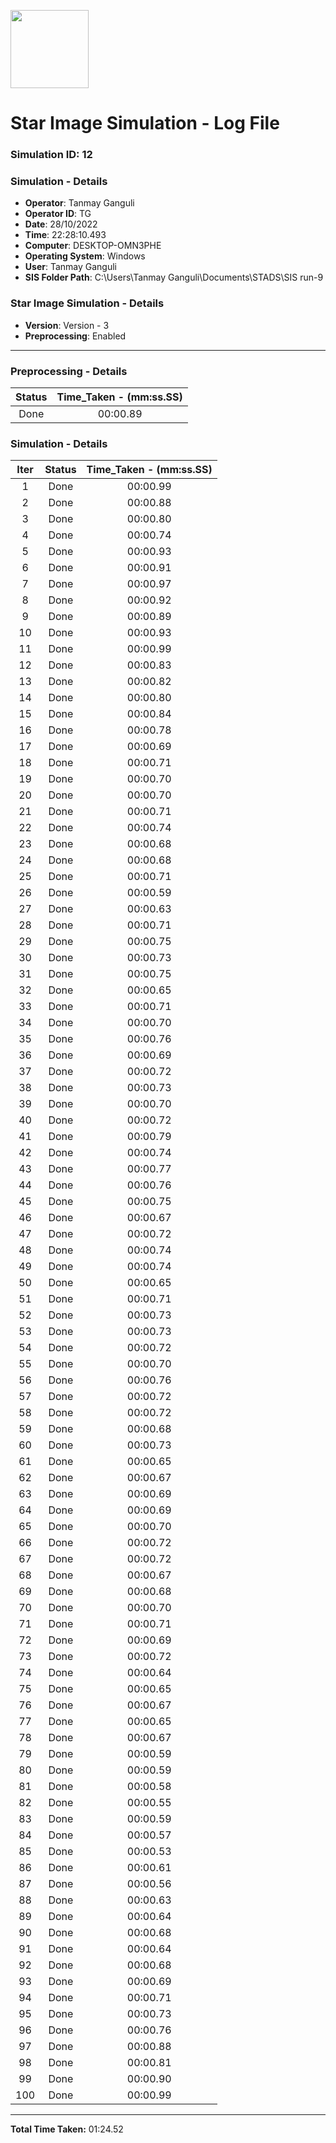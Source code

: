 [<img src="https://www.aero.iitb.ac.in/satlab/images/IITBSSP2019.png" width="125"/>](image.png)

# Star Image Simulation - Log File

### Simulation ID: 12

### Simulation - Details
* **Operator**: Tanmay Ganguli
* **Operator ID**: TG
* **Date**: 28/10/2022
* **Time**: 22:28:10.493
* **Computer**: DESKTOP-OMN3PHE
* **Operating System**: Windows
* **User**: Tanmay Ganguli
* **SIS Folder Path**: C:\Users\Tanmay Ganguli\Documents\STADS\SIS run-9

### Star Image Simulation - Details
* **Version**: Version - 3
* **Preprocessing**: Enabled

---

### Preprocessing - Details

|Status|Time_Taken - (mm:ss.SS)
|:---:|:---:|
|Done|00:00.89|

### Simulation - Details

|Iter|Status|Time_Taken - (mm:ss.SS)|
|:---:|:---:|:---:|
|1|Done|00:00.99|
|2|Done|00:00.88|
|3|Done|00:00.80|
|4|Done|00:00.74|
|5|Done|00:00.93|
|6|Done|00:00.91|
|7|Done|00:00.97|
|8|Done|00:00.92|
|9|Done|00:00.89|
|10|Done|00:00.93|
|11|Done|00:00.99|
|12|Done|00:00.83|
|13|Done|00:00.82|
|14|Done|00:00.80|
|15|Done|00:00.84|
|16|Done|00:00.78|
|17|Done|00:00.69|
|18|Done|00:00.71|
|19|Done|00:00.70|
|20|Done|00:00.70|
|21|Done|00:00.71|
|22|Done|00:00.74|
|23|Done|00:00.68|
|24|Done|00:00.68|
|25|Done|00:00.71|
|26|Done|00:00.59|
|27|Done|00:00.63|
|28|Done|00:00.71|
|29|Done|00:00.75|
|30|Done|00:00.73|
|31|Done|00:00.75|
|32|Done|00:00.65|
|33|Done|00:00.71|
|34|Done|00:00.70|
|35|Done|00:00.76|
|36|Done|00:00.69|
|37|Done|00:00.72|
|38|Done|00:00.73|
|39|Done|00:00.70|
|40|Done|00:00.72|
|41|Done|00:00.79|
|42|Done|00:00.74|
|43|Done|00:00.77|
|44|Done|00:00.76|
|45|Done|00:00.75|
|46|Done|00:00.67|
|47|Done|00:00.72|
|48|Done|00:00.74|
|49|Done|00:00.74|
|50|Done|00:00.65|
|51|Done|00:00.71|
|52|Done|00:00.73|
|53|Done|00:00.73|
|54|Done|00:00.72|
|55|Done|00:00.70|
|56|Done|00:00.76|
|57|Done|00:00.72|
|58|Done|00:00.72|
|59|Done|00:00.68|
|60|Done|00:00.73|
|61|Done|00:00.65|
|62|Done|00:00.67|
|63|Done|00:00.69|
|64|Done|00:00.69|
|65|Done|00:00.70|
|66|Done|00:00.72|
|67|Done|00:00.72|
|68|Done|00:00.67|
|69|Done|00:00.68|
|70|Done|00:00.70|
|71|Done|00:00.71|
|72|Done|00:00.69|
|73|Done|00:00.72|
|74|Done|00:00.64|
|75|Done|00:00.65|
|76|Done|00:00.67|
|77|Done|00:00.65|
|78|Done|00:00.67|
|79|Done|00:00.59|
|80|Done|00:00.59|
|81|Done|00:00.58|
|82|Done|00:00.55|
|83|Done|00:00.59|
|84|Done|00:00.57|
|85|Done|00:00.53|
|86|Done|00:00.61|
|87|Done|00:00.56|
|88|Done|00:00.63|
|89|Done|00:00.64|
|90|Done|00:00.68|
|91|Done|00:00.64|
|92|Done|00:00.68|
|93|Done|00:00.69|
|94|Done|00:00.71|
|95|Done|00:00.73|
|96|Done|00:00.76|
|97|Done|00:00.88|
|98|Done|00:00.81|
|99|Done|00:00.90|
|100|Done|00:00.99|

---

**Total Time Taken:** 01:24.52
